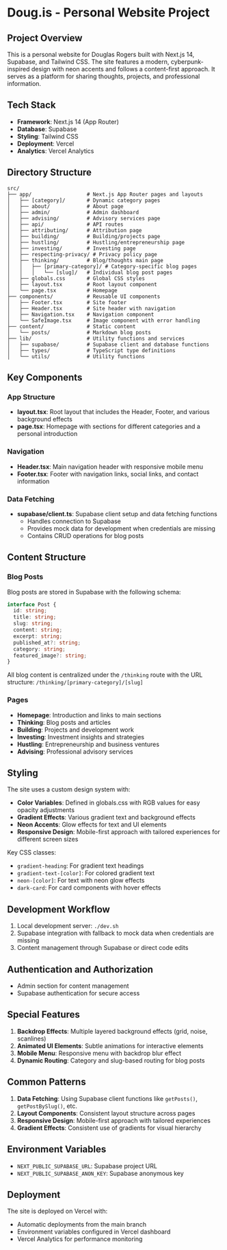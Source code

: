 # Doug.is - Personal Website Project

## Project Overview

This is a personal website for Douglas Rogers built with Next.js 14, Supabase, and Tailwind CSS. The site features a modern, cyberpunk-inspired design with neon accents and follows a content-first approach. It serves as a platform for sharing thoughts, projects, and professional information.

## Tech Stack

- **Framework**: Next.js 14 (App Router)
- **Database**: Supabase
- **Styling**: Tailwind CSS
- **Deployment**: Vercel
- **Analytics**: Vercel Analytics

## Directory Structure

```
src/
├── app/                  # Next.js App Router pages and layouts
│   ├── [category]/       # Dynamic category pages
│   ├── about/            # About page
│   ├── admin/            # Admin dashboard
│   ├── advising/         # Advisory services page
│   ├── api/              # API routes
│   ├── attributing/      # Attribution page
│   ├── building/         # Building/projects page
│   ├── hustling/         # Hustling/entrepreneurship page
│   ├── investing/        # Investing page
│   ├── respecting-privacy/ # Privacy policy page
│   ├── thinking/         # Blog/thoughts main page
│   │   ├── [primary-category]/ # Category-specific blog pages
│   │   │   └── [slug]/   # Individual blog post pages
│   ├── globals.css       # Global CSS styles
│   ├── layout.tsx        # Root layout component
│   └── page.tsx          # Homepage
├── components/           # Reusable UI components
│   ├── Footer.tsx        # Site footer
│   ├── Header.tsx        # Site header with navigation
│   ├── Navigation.tsx    # Navigation component
│   └── SafeImage.tsx     # Image component with error handling
├── content/              # Static content
│   └── posts/            # Markdown blog posts
├── lib/                  # Utility functions and services
│   ├── supabase/         # Supabase client and database functions
│   ├── types/            # TypeScript type definitions
│   └── utils/            # Utility functions
```

## Key Components

### App Structure

- **layout.tsx**: Root layout that includes the Header, Footer, and various background effects
- **page.tsx**: Homepage with sections for different categories and a personal introduction

### Navigation

- **Header.tsx**: Main navigation header with responsive mobile menu
- **Footer.tsx**: Footer with navigation links, social links, and contact information

### Data Fetching

- **supabase/client.ts**: Supabase client setup and data fetching functions
  - Handles connection to Supabase
  - Provides mock data for development when credentials are missing
  - Contains CRUD operations for blog posts

## Content Structure

### Blog Posts

Blog posts are stored in Supabase with the following schema:

```typescript
interface Post {
  id: string;
  title: string;
  slug: string;
  content: string;
  excerpt: string;
  published_at?: string;
  category: string;
  featured_image?: string;
}
```

All blog content is centralized under the `/thinking` route with the URL structure:
`/thinking/[primary-category]/[slug]`

### Pages

- **Homepage**: Introduction and links to main sections
- **Thinking**: Blog posts and articles
- **Building**: Projects and development work
- **Investing**: Investment insights and strategies
- **Hustling**: Entrepreneurship and business ventures
- **Advising**: Professional advisory services

## Styling

The site uses a custom design system with:

- **Color Variables**: Defined in globals.css with RGB values for easy opacity adjustments
- **Gradient Effects**: Various gradient text and background effects
- **Neon Accents**: Glow effects for text and UI elements
- **Responsive Design**: Mobile-first approach with tailored experiences for different screen sizes

Key CSS classes:
- `gradient-heading`: For gradient text headings
- `gradient-text-[color]`: For colored gradient text
- `neon-[color]`: For text with neon glow effects
- `dark-card`: For card components with hover effects

## Development Workflow

1. Local development server: `./dev.sh`
2. Supabase integration with fallback to mock data when credentials are missing
3. Content management through Supabase or direct code edits

## Authentication and Authorization

- Admin section for content management
- Supabase authentication for secure access

## Special Features

1. **Backdrop Effects**: Multiple layered background effects (grid, noise, scanlines)
2. **Animated UI Elements**: Subtle animations for interactive elements
3. **Mobile Menu**: Responsive menu with backdrop blur effect
4. **Dynamic Routing**: Category and slug-based routing for blog posts

## Common Patterns

1. **Data Fetching**: Using Supabase client functions like `getPosts()`, `getPostBySlug()`, etc.
2. **Layout Components**: Consistent layout structure across pages
3. **Responsive Design**: Mobile-first approach with tailored experiences
4. **Gradient Effects**: Consistent use of gradients for visual hierarchy

## Environment Variables

- `NEXT_PUBLIC_SUPABASE_URL`: Supabase project URL
- `NEXT_PUBLIC_SUPABASE_ANON_KEY`: Supabase anonymous key

## Deployment

The site is deployed on Vercel with:
- Automatic deployments from the main branch
- Environment variables configured in Vercel dashboard
- Vercel Analytics for performance monitoring 